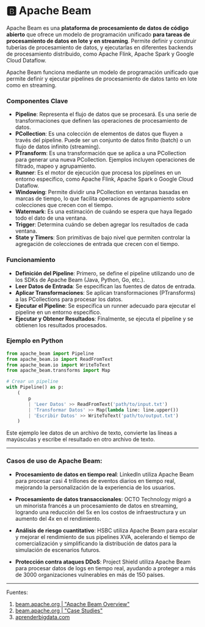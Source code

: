 # 🅱️ Apache Beam

Apache Beam es una **plataforma de procesamiento de datos de código abierto** que ofrece un modelo de programación unificado **para tareas de procesamiento de datos en lote y en streaming**. Permite definir y construir tuberías de procesamiento de datos, y ejecutarlas en diferentes backends de procesamiento distribuido, como Apache Flink, Apache Spark y Google Cloud Dataflow.

Apache Beam funciona mediante un modelo de programación unificado que permite definir y ejecutar pipelines de procesamiento de datos tanto en lote como en streaming. 

### Componentes Clave

- **Pipeline**: Representa el flujo de datos que se procesará. Es una serie de transformaciones que definen las operaciones de procesamiento de datos.
- **PCollection**: Es una colección de elementos de datos que fluyen a través del pipeline. Puede ser un conjunto de datos finito (batch) o un flujo de datos infinito (streaming).
- **PTransform**: Es una transformación que se aplica a una PCollection para generar una nueva PCollection. Ejemplos incluyen operaciones de filtrado, mapeo y agrupamiento.
- **Runner**: Es el motor de ejecución que procesa los pipelines en un entorno específico, como Apache Flink, Apache Spark o Google Cloud Dataflow.
- **Windowing**: Permite dividir una PCollection en ventanas basadas en marcas de tiempo, lo que facilita operaciones de agrupamiento sobre colecciones que crecen con el tiempo.
- **Watermark**: Es una estimación de cuándo se espera que haya llegado todo el dato de una ventana.
- **Trigger**: Determina cuándo se deben agregar los resultados de cada ventana.
- **State y Timers**: Son primitivas de bajo nivel que permiten controlar la agregación de colecciones de entrada que crecen con el tiempo.

### Funcionamiento

- **Definición del Pipeline**: Primero, se define el pipeline utilizando uno de los SDKs de Apache Beam (Java, Python, Go, etc.).
- **Leer Datos de Entrada**: Se especifican las fuentes de datos de entrada.
- **Aplicar Transformaciones**: Se aplican transformaciones (PTransforms) a las PCollections para procesar los datos.
- **Ejecutar el Pipeline**: Se especifica un runner adecuado para ejecutar el pipeline en un entorno específico.
- **Ejecutar y Obtener Resultados**: Finalmente, se ejecuta el pipeline y se obtienen los resultados procesados.

### Ejemplo en Python

```python
from apache_beam import Pipeline
from apache_beam.io import ReadFromText
from apache_beam.io import WriteToText
from apache_beam.transforms import Map

# Crear un pipeline
with Pipeline() as p:
    (
        p
        | 'Leer Datos' >> ReadFromText('path/to/input.txt')
        | 'Transformar Datos' >> Map(lambda line: line.upper())
        | 'Escribir Datos' >> WriteToText('path/to/output.txt')
    )
```

Este ejemplo lee datos de un archivo de texto, convierte las líneas a mayúsculas y escribe el resultado en otro archivo de texto.

---

### Casos de uso de Apache Beam:

- **Procesamiento de datos en tiempo real**: LinkedIn utiliza Apache Beam para procesar casi 4 trillones de eventos diarios en tiempo real, mejorando la personalización de la experiencia de los usuarios.

- **Procesamiento de datos transaccionales**: OCTO Technology migró a un minorista francés a un procesamiento de datos en streaming, logrando una reducción del 5x en los costos de infraestructura y un aumento del 4x en el rendimiento.

- **Análisis de riesgo cuantitativo**: HSBC utiliza Apache Beam para escalar y mejorar el rendimiento de sus pipelines XVA, acelerando el tiempo de comercialización y simplificando la distribución de datos para la simulación de escenarios futuros.

- **Protección contra ataques DDoS**: Project Shield utiliza Apache Beam para procesar datos de logs en tiempo real, ayudando a proteger a más de 3000 organizaciones vulnerables en más de 150 países.

---

Fuentes:
1. [beam.apache.org | "Apache Beam Overview"](https://beam.apache.org/get-started/beam-overview)
2. [beam.apache.org | "Case Studies"](https://beam.apache.org/case-studies)
3. [aprenderbigdata.com](https://aprenderbigdata.com/apache-beam)